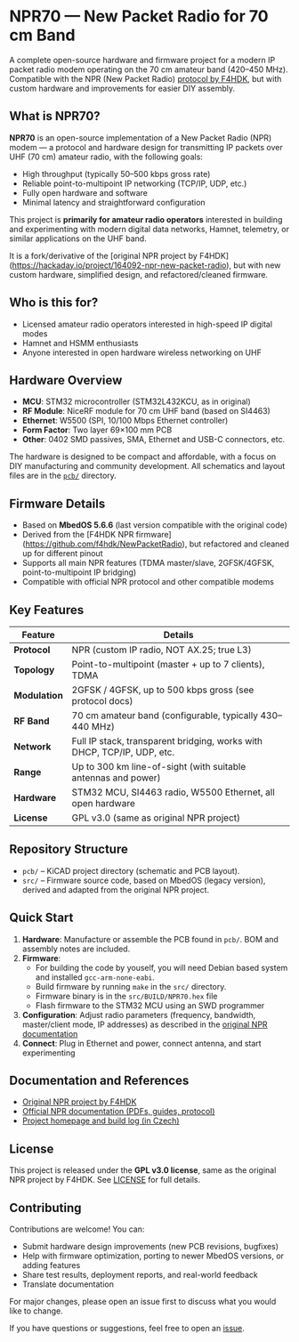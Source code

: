 # NPR70 — New Packet Radio for 70 cm Band

A complete open-source hardware and firmware project for a modern IP packet
radio modem operating on the 70 cm amateur band (420–450 MHz).  Compatible with
the NPR (New Packet Radio)
[protocol by F4HDK](https://hackaday.io/project/164092-npr-new-packet-radio),
but with custom hardware and improvements for easier DIY assembly.

## What is NPR70?

**NPR70** is an open-source implementation of a New Packet Radio (NPR) modem — a
  protocol and hardware design for transmitting IP packets over UHF (70 cm)
  amateur radio, with the following goals:

- High throughput (typically 50–500 kbps gross rate)
- Reliable point-to-multipoint IP networking (TCP/IP, UDP, etc.)
- Fully open hardware and software
- Minimal latency and straightforward configuration

This project is **primarily for amateur radio operators** interested in building
and experimenting with modern digital data networks, Hamnet, telemetry, or
similar applications on the UHF band.

It is a fork/derivative of the [original NPR project by F4HDK]
(https://hackaday.io/project/164092-npr-new-packet-radio), but with new custom
hardware, simplified design, and refactored/cleaned firmware.


## Who is this for?

- Licensed amateur radio operators interested in high-speed IP digital modes
- Hamnet and HSMM enthusiasts
- Anyone interested in open hardware wireless networking on UHF

## Hardware Overview

- **MCU**: STM32 microcontroller (STM32L432KCU, as in original)
- **RF Module**: NiceRF module for 70 cm UHF band  (based on SI4463)
- **Ethernet**: W5500 (SPI, 10/100 Mbps Ethernet controller)
- **Form Factor**: Two layer 69×100 mm PCB
- **Other**: 0402 SMD passives, SMA, Ethernet and USB-C connectors, etc.

The hardware is designed to be compact and affordable, with a focus on
DIY manufacturing and community development. All schematics and layout
files are in the [`pcb/`](pcb/) directory.

## Firmware Details

- Based on **MbedOS 5.6.6** (last version compatible with the original code)
- Derived from the [F4HDK NPR firmware]
  (https://github.com/f4hdk/NewPacketRadio), but refactored and cleaned up for
  different pinout
- Supports all main NPR features (TDMA master/slave, 2GFSK/4GFSK,
  point-to-multipoint IP bridging)
- Compatible with official NPR protocol and other compatible modems

## Key Features

| Feature        | Details                                                     |
|----------------|-------------------------------------------------------------|
| **Protocol**   | NPR (custom IP radio, NOT AX.25; true L3)                   |
| **Topology**   | Point-to-multipoint (master + up to 7 clients), TDMA        |
| **Modulation** | 2GFSK / 4GFSK, up to 500 kbps gross (see protocol docs)     |
| **RF Band**    | 70 cm amateur band (configurable, typically 430–440 MHz)    |
| **Network**    | Full IP stack, transparent bridging, works with DHCP, TCP/IP, UDP, etc. |
| **Range**      | Up to 300 km line-of-sight (with suitable antennas and power) |
| **Hardware**   | STM32 MCU, SI4463 radio, W5500 Ethernet, all open hardware  |
| **License**    | GPL v3.0 (same as original NPR project)                     |

## Repository Structure

- `pcb/` – KiCAD project directory (schematic and PCB layout).
- `src/` – Firmware source code, based on MbedOS (legacy version), derived and
  adapted from the original NPR project.

## Quick Start

1. **Hardware**: Manufacture or assemble the PCB found in `pcb/`. BOM and
   assembly notes are included.
2. **Firmware**:
    - For building the code by youself, you will need Debian based system and
      installed `gcc-arm-none-eabi`.
    - Build firmware by running `make` in the `src/` directory.
    - Firmware binary is in  the `src/BUILD/NPR70.hex` file
    - Flash firmware to the STM32 MCU using an SWD programmer
3. **Configuration**: Adjust radio parameters (frequency, bandwidth,
   master/client mode, IP addresses) as described in the
   [original NPR documentation](https://cdn.hackaday.io/files/1640927020512128/NPR70_introduction_EN_v3.6.pdf)
4. **Connect**: Plug in Ethernet and power, connect antenna, and start experimenting

## Documentation and References

- [Original NPR project by F4HDK](https://hackaday.io/project/164092-npr-new-packet-radio)
- [Official NPR documentation (PDFs, guides, protocol)](https://cdn.hackaday.io/files/1640927020512128/NPR70_introduction_EN_v3.6.pdf)
- [Project homepage and build log (in Czech)](https://uart.cz/2773/the-new-packet-radio/)

## License

This project is released under the **GPL v3.0 license**, same as the original
NPR project by F4HDK. See [LICENSE](LICENSE) for full details.

## Contributing

Contributions are welcome! You can:

- Submit hardware design improvements (new PCB revisions, bugfixes)
- Help with firmware optimization, porting to newer MbedOS versions, or adding
  features
- Share test results, deployment reports, and real-world feedback
- Translate documentation

For major changes, please open an issue first to discuss what you would like to
change.

If you have questions or suggestions, feel free to open an
[issue](https://github.com/slintak/NPR70/issues).
